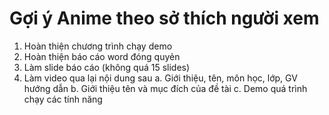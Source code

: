# Gợi ý Anime theo sở thích người xem


1.	Hoàn thiện chương trình chạy demo
2.	Hoàn thiện báo cáo word đóng quyẻn
3.	Làm slide báo cáo (không quá 15 slides)
4.	Làm video qua lại nội dung sau
a.	Giới thiệu, tên, môn học, lớp, GV hướng dẫn
b.	Giới thiệu tên và mục đích của đề tài
c.	Demo quá trình chạy các tính năng
